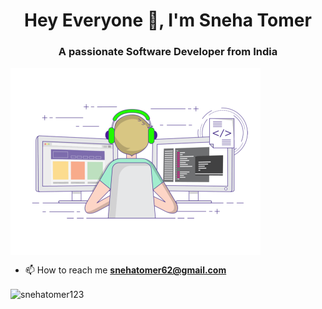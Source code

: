 <h1 align="center">Hey Everyone 👋, I'm Sneha Tomer</h1>

<h3 align="center">A passionate Software Developer from India</h3>
<img align="center" alt="Coding" width="400" src="https://raw.githubusercontent.com/devSouvik/devSouvik/master/gif3.gif">









- 📫 How to reach me **snehatomer62@gmail.com**







<p><img align="center" src="https://github-readme-streak-stats.herokuapp.com/?user=snehatomer123&" alt="snehatomer123" /></p>

